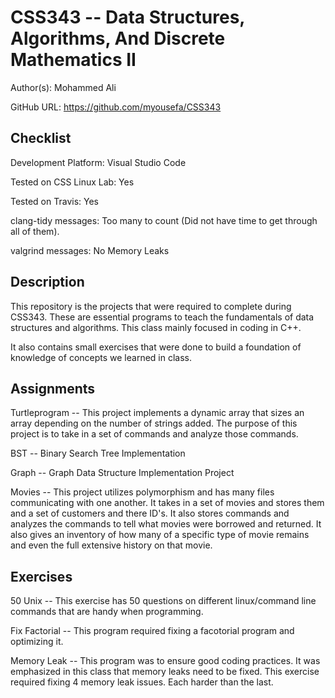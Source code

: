 # CSS343 -- Data Structures, Algorithms, And Discrete Mathematics II

Author(s): Mohammed Ali

GitHub URL: https://github.com/myousefa/CSS343

## Checklist

Development Platform: Visual Studio Code

Tested on CSS Linux Lab: Yes

Tested on Travis: Yes

clang-tidy messages: Too many to count (Did not have time to get through all of them).

valgrind messages: No Memory Leaks

## Description

This repository is the projects that were required to complete during CSS343. These are essential programs to teach the fundamentals of data structures and algorithms. This class mainly focused in coding in C++. 

It also contains small exercises that were done to build a foundation of knowledge of concepts we learned in class. 

## Assignments

Turtleprogram -- This project implements a dynamic array that sizes an array depending on the number of strings added. The purpose of this project is to take in a set of commands and analyze those commands. 

BST -- Binary Search Tree Implementation

Graph -- Graph Data Structure Implementation Project

Movies -- This project utilizes polymorphism and has many files communicating with one another. It takes in a set of movies and stores them and a set of customers and there ID's. It also stores commands and analyzes the commands to tell what movies were borrowed and returned. It also gives an inventory of how many of a specific type of movie remains and even the full extensive history on that movie. 

## Exercises 

50 Unix -- This exercise has 50 questions on different linux/command line commands that are handy when programming. 

Fix Factorial -- This program required fixing a facotorial program and optimizing it. 

Memory Leak -- This program was to ensure good coding practices. It was emphasized in this class that memory leaks need to be fixed. This exercise required fixing 4 memory leak issues. Each harder than the last. 
